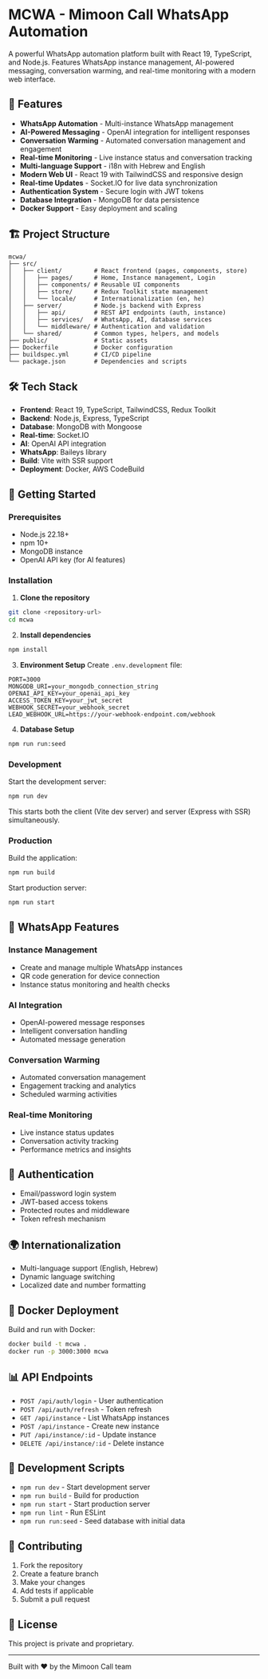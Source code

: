 # MCWA - Mimoon Call WhatsApp Automation

A powerful WhatsApp automation platform built with React 19, TypeScript, and Node.js. Features WhatsApp instance management, AI-powered messaging, conversation warming, and real-time monitoring with a modern web interface.

## 🚀 Features

- **WhatsApp Automation** - Multi-instance WhatsApp management
- **AI-Powered Messaging** - OpenAI integration for intelligent responses
- **Conversation Warming** - Automated conversation management and engagement
- **Real-time Monitoring** - Live instance status and conversation tracking
- **Multi-language Support** - i18n with Hebrew and English
- **Modern Web UI** - React 19 with TailwindCSS and responsive design
- **Real-time Updates** - Socket.IO for live data synchronization
- **Authentication System** - Secure login with JWT tokens
- **Database Integration** - MongoDB for data persistence
- **Docker Support** - Easy deployment and scaling

## 🏗️ Project Structure

```
mcwa/
├── src/
│   ├── client/         # React frontend (pages, components, store)
│   │   ├── pages/      # Home, Instance management, Login
│   │   ├── components/ # Reusable UI components
│   │   ├── store/      # Redux Toolkit state management
│   │   └── locale/     # Internationalization (en, he)
│   ├── server/         # Node.js backend with Express
│   │   ├── api/        # REST API endpoints (auth, instance)
│   │   ├── services/   # WhatsApp, AI, database services
│   │   └── middleware/ # Authentication and validation
│   └── shared/         # Common types, helpers, and models
├── public/             # Static assets
├── Dockerfile          # Docker configuration
├── buildspec.yml       # CI/CD pipeline
└── package.json        # Dependencies and scripts
```

## 🛠️ Tech Stack

- **Frontend**: React 19, TypeScript, TailwindCSS, Redux Toolkit
- **Backend**: Node.js, Express, TypeScript
- **Database**: MongoDB with Mongoose
- **Real-time**: Socket.IO
- **AI**: OpenAI API integration
- **WhatsApp**: Baileys library
- **Build**: Vite with SSR support
- **Deployment**: Docker, AWS CodeBuild

## 🚀 Getting Started

### Prerequisites
- Node.js 22.18+
- npm 10+
- MongoDB instance
- OpenAI API key (for AI features)

### Installation

1. **Clone the repository**
```bash
git clone <repository-url>
cd mcwa
```

2. **Install dependencies**
```bash
npm install
```

3. **Environment Setup**
Create `.env.development` file:
```env
PORT=3000
MONGODB_URI=your_mongodb_connection_string
OPENAI_API_KEY=your_openai_api_key
ACCESS_TOKEN_KEY=your_jwt_secret
WEBHOOK_SECRET=your_webhook_secret
LEAD_WEBHOOK_URL=https://your-webhook-endpoint.com/webhook
```

4. **Database Setup**
```bash
npm run run:seed
```

### Development

Start the development server:
```bash
npm run dev
```

This starts both the client (Vite dev server) and server (Express with SSR) simultaneously.

### Production

Build the application:
```bash
npm run build
```

Start production server:
```bash
npm run start
```

## 📱 WhatsApp Features

### Instance Management
- Create and manage multiple WhatsApp instances
- QR code generation for device connection
- Instance status monitoring and health checks

### AI Integration
- OpenAI-powered message responses
- Intelligent conversation handling
- Automated message generation

### Conversation Warming
- Automated conversation management
- Engagement tracking and analytics
- Scheduled warming activities

### Real-time Monitoring
- Live instance status updates
- Conversation activity tracking
- Performance metrics and insights

## 🔐 Authentication

- Email/password login system
- JWT-based access tokens
- Protected routes and middleware
- Token refresh mechanism

## 🌍 Internationalization

- Multi-language support (English, Hebrew)
- Dynamic language switching
- Localized date and number formatting

## 🐳 Docker Deployment

Build and run with Docker:
```bash
docker build -t mcwa .
docker run -p 3000:3000 mcwa
```

## 📊 API Endpoints

- `POST /api/auth/login` - User authentication
- `POST /api/auth/refresh` - Token refresh
- `GET /api/instance` - List WhatsApp instances
- `POST /api/instance` - Create new instance
- `PUT /api/instance/:id` - Update instance
- `DELETE /api/instance/:id` - Delete instance

## 🔧 Development Scripts

- `npm run dev` - Start development server
- `npm run build` - Build for production
- `npm run start` - Start production server
- `npm run lint` - Run ESLint
- `npm run run:seed` - Seed database with initial data

## 🤝 Contributing

1. Fork the repository
2. Create a feature branch
3. Make your changes
4. Add tests if applicable
5. Submit a pull request

## 📄 License

This project is private and proprietary.

---

Built with ❤️ by the Mimoon Call team
